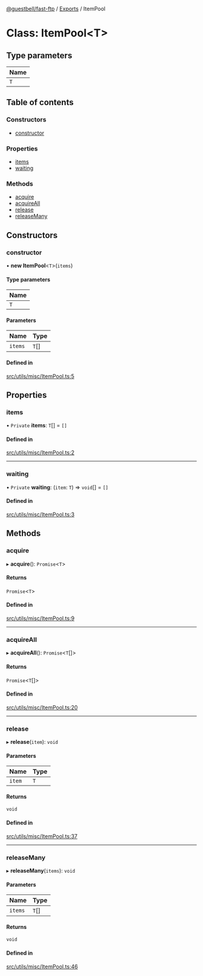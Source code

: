 [@guestbell/fast-ftp](../README.md) / [Exports](../modules.md) / ItemPool

# Class: ItemPool<T\>

## Type parameters

| Name |
| :------ |
| `T` |

## Table of contents

### Constructors

- [constructor](ItemPool.md#constructor)

### Properties

- [items](ItemPool.md#items)
- [waiting](ItemPool.md#waiting)

### Methods

- [acquire](ItemPool.md#acquire)
- [acquireAll](ItemPool.md#acquireall)
- [release](ItemPool.md#release)
- [releaseMany](ItemPool.md#releasemany)

## Constructors

### constructor

• **new ItemPool**<`T`\>(`items`)

#### Type parameters

| Name |
| :------ |
| `T` |

#### Parameters

| Name | Type |
| :------ | :------ |
| `items` | `T`[] |

#### Defined in

[src/utils/misc/ItemPool.ts:5](https://github.com/guestbell/fast-ftp/blob/2f35547/src/utils/misc/ItemPool.ts#L5)

## Properties

### items

• `Private` **items**: `T`[] = `[]`

#### Defined in

[src/utils/misc/ItemPool.ts:2](https://github.com/guestbell/fast-ftp/blob/2f35547/src/utils/misc/ItemPool.ts#L2)

___

### waiting

• `Private` **waiting**: (`item`: `T`) => `void`[] = `[]`

#### Defined in

[src/utils/misc/ItemPool.ts:3](https://github.com/guestbell/fast-ftp/blob/2f35547/src/utils/misc/ItemPool.ts#L3)

## Methods

### acquire

▸ **acquire**(): `Promise`<`T`\>

#### Returns

`Promise`<`T`\>

#### Defined in

[src/utils/misc/ItemPool.ts:9](https://github.com/guestbell/fast-ftp/blob/2f35547/src/utils/misc/ItemPool.ts#L9)

___

### acquireAll

▸ **acquireAll**(): `Promise`<`T`[]\>

#### Returns

`Promise`<`T`[]\>

#### Defined in

[src/utils/misc/ItemPool.ts:20](https://github.com/guestbell/fast-ftp/blob/2f35547/src/utils/misc/ItemPool.ts#L20)

___

### release

▸ **release**(`item`): `void`

#### Parameters

| Name | Type |
| :------ | :------ |
| `item` | `T` |

#### Returns

`void`

#### Defined in

[src/utils/misc/ItemPool.ts:37](https://github.com/guestbell/fast-ftp/blob/2f35547/src/utils/misc/ItemPool.ts#L37)

___

### releaseMany

▸ **releaseMany**(`items`): `void`

#### Parameters

| Name | Type |
| :------ | :------ |
| `items` | `T`[] |

#### Returns

`void`

#### Defined in

[src/utils/misc/ItemPool.ts:46](https://github.com/guestbell/fast-ftp/blob/2f35547/src/utils/misc/ItemPool.ts#L46)
